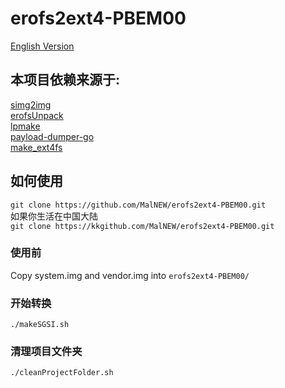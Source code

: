 # erofs2ext4-PBEM00

[English Version](https://kkgithub.com/MalNEW/erofs2ext4-PBEM00/blob/main/README.md)

## 本项目依赖来源于:
[simg2img](https://github.com/anestisb/android-simg2img)\
[erofsUnpack](https://github.com/ljc-fight/erofs2ext4Converter-for-MIUI-Device)\
[lpmake](https://github.com/LonelyFool/lpunpack_and_lpmake)\
[payload-dumper-go](https://github.com/ssut/payload-dumper-go)\
[make_ext4fs](https://github.com/superr/make_ext4fs)

## 如何使用
`git clone https://github.com/MalNEW/erofs2ext4-PBEM00.git`\
如果你生活在中国大陆\
`git clone https://kkgithub.com/MalNEW/erofs2ext4-PBEM00.git`

### 使用前
Copy system.img and vendor.img into `erofs2ext4-PBEM00/`

### 开始转换
`./makeSGSI.sh`

### 清理项目文件夹
`./cleanProjectFolder.sh`
